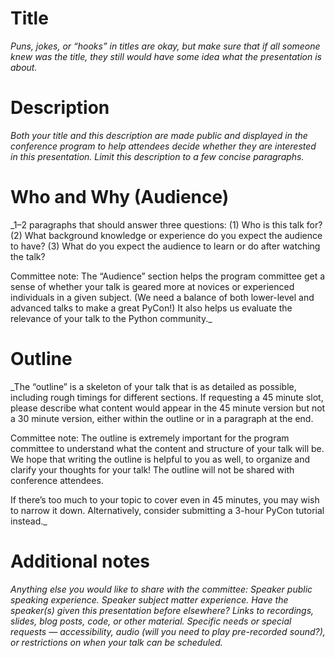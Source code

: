 # Title
_Puns, jokes, or “hooks” in titles are okay, but make sure that if all someone
knew was the title, they still would have some idea what the presentation is
about._

# Description
_Both your title and this description are made public and displayed in the
conference program to help attendees decide whether they are interested in this
presentation. Limit this description to a few concise paragraphs._

# Who and Why (Audience)
_1–2 paragraphs that should answer three questions:
(1) Who is this talk for?
(2) What background knowledge or experience do you expect the audience to have?
(3) What do you expect the audience to learn or do after watching the talk?

Committee note: The “Audience” section helps the program committee get a sense
of whether your talk is geared more at novices or experienced individuals in a
given subject. (We need a balance of both lower-level and advanced talks to
make a great PyCon!) It also helps us evaluate the relevance of your talk to
the Python community._

# Outline
_The “outline” is a skeleton of your talk that is as detailed as possible,
including rough timings for different sections. If requesting a 45 minute slot,
please describe what content would appear in the 45 minute version but not a 30
minute version, either within the outline or in a paragraph at the end.

Committee note: The outline is extremely important for the program committee to
understand what the content and structure of your talk will be. We hope that
writing the outline is helpful to you as well, to organize and clarify your
thoughts for your talk! The outline will not be shared with conference
attendees.

If there’s too much to your topic to cover even in 45 minutes, you may wish to
narrow it down. Alternatively, consider submitting a 3-hour PyCon tutorial
instead._

# Additional notes
_Anything else you would like to share with the committee:
Speaker public speaking experience.
Speaker subject matter experience.
Have the speaker(s) given this presentation before elsewhere?
Links to recordings, slides, blog posts, code, or other material.
Specific needs or special requests — accessibility, audio (will you need to
play pre-recorded sound?), or restrictions on when your talk can be scheduled._

